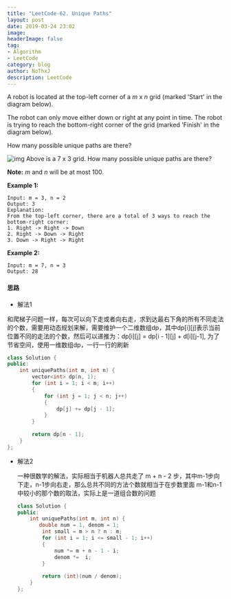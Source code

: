 ```yaml
---
title: "LeetCode-62. Unique Paths"
layout: post
date: 2019-03-24 23:02
image: 
headerImage: false
tag:
- Algorithm
- LeetCode
category: blog
author: NoThxJ
description: LeetCode
---
```


A robot is located at the top-left corner of a *m* x *n* grid (marked 'Start' in the diagram below).

The robot can only move either down or right at any point in time. The robot is trying to reach the bottom-right corner of the grid (marked 'Finish' in the diagram below).

How many possible unique paths are there?

![img](https://assets.leetcode.com/uploads/2018/10/22/robot_maze.png)
Above is a 7 x 3 grid. How many possible unique paths are there?

**Note:** *m* and *n* will be at most 100.

**Example 1:**

```
Input: m = 3, n = 2
Output: 3
Explanation:
From the top-left corner, there are a total of 3 ways to reach the bottom-right corner:
1. Right -> Right -> Down
2. Right -> Down -> Right
3. Down -> Right -> Right
```

**Example 2:**

```
Input: m = 7, n = 3
Output: 28
```

#### 思路

- 解法1

和爬梯子问题一样，每次可以向下走或者向右走，求到达最右下角的所有不同走法的个数，需要用动态规划来解，需要维护一个二维数组dp，其中dp[i][j]表示当前位置不同的走法的个数，然后可以递推为：dp[i][j] = dp[i - 1][j] + d[i][j-1], 为了节省空间，使用一维数组dp，一行一行的刷新

```c++
class Solution {
public:
    int uniquePaths(int m, int n) {
        vector<int> dp(n, 1);
        for (int i = 1; i < m; i++)
        {
            for (int j = 1; j < n; j++)
            {
                dp[j] += dp[j - 1];
            }
        }
        
        return dp[n - 1];
    }
};
```



- 解法2

  一种很数学的解法，实际相当于机器人总共走了 m + n - 2 步，其中m-1步向下走，n-1步向右走，那么总共不同的方法个数就相当于在步数里面 m-1和n-1中较小的那个数的取法，实际上是一道组合数的问题

  ```c++
  class Solution {
  public:
      int uniquePaths(int m, int n) {
         double num = 1, denom = 1;
          int small = m > n ? n : m;
          for (int i = 1; i <= small - 1; i++)
          {
              num *= m + n - 1 - i;
              denom *=  i;
          }
          
          return (int)(num / denom);
      }
  };
  ```

